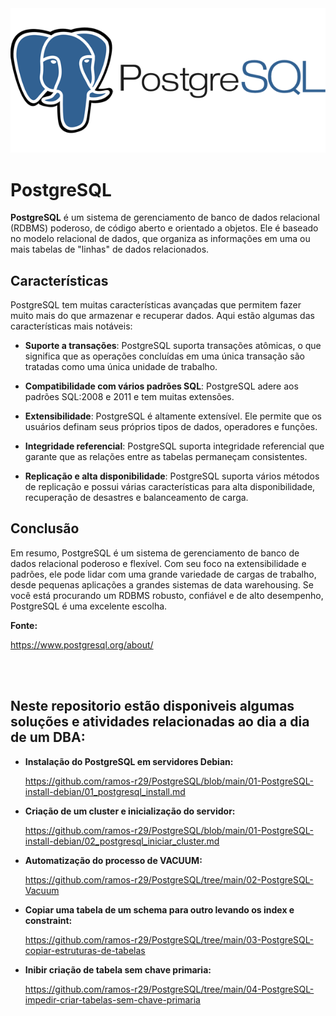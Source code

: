 <img src="https://github.com/ramos-r29/PostgreSQL/blob/main/imagens/postgresql.png" alt="Logo PostgreSQL">

<br>

# PostgreSQL

**PostgreSQL** é um sistema de gerenciamento de banco de dados relacional (RDBMS) poderoso, de código aberto e orientado a objetos. Ele é baseado no modelo relacional de dados, que organiza as informações em uma ou mais tabelas de "linhas" de dados relacionados.

## Características

PostgreSQL tem muitas características avançadas que permitem fazer muito mais do que armazenar e recuperar dados. Aqui estão algumas das características mais notáveis:

- **Suporte a transações**: PostgreSQL suporta transações atômicas, o que significa que as operações concluídas em uma única transação são tratadas como uma única unidade de trabalho.

- **Compatibilidade com vários padrões SQL**: PostgreSQL adere aos padrões SQL:2008 e 2011 e tem muitas extensões.

- **Extensibilidade**: PostgreSQL é altamente extensível. Ele permite que os usuários definam seus próprios tipos de dados, operadores e funções.

- **Integridade referencial**: PostgreSQL suporta integridade referencial que garante que as relações entre as tabelas permaneçam consistentes.

- **Replicação e alta disponibilidade**: PostgreSQL suporta vários métodos de replicação e possui várias características para alta disponibilidade, recuperação de desastres e balanceamento de carga.

## Conclusão

Em resumo, PostgreSQL é um sistema de gerenciamento de banco de dados relacional poderoso e flexível. Com seu foco na extensibilidade e padrões, ele pode lidar com uma grande variedade de cargas de trabalho, desde pequenas aplicações a grandes sistemas de data warehousing. Se você está procurando um RDBMS robusto, confiável e de alto desempenho, PostgreSQL é uma excelente escolha.

**Fonte:**

https://www.postgresql.org/about/

<br>
<br>

## Neste repositorio estão disponiveis algumas soluções e atividades relacionadas ao dia a dia de um DBA:
- **Instalação do PostgreSQL em servidores Debian:**

  https://github.com/ramos-r29/PostgreSQL/blob/main/01-PostgreSQL-install-debian/01_postgresql_install.md

- **Criação de um cluster e inicialização do servidor:**
  
  https://github.com/ramos-r29/PostgreSQL/blob/main/01-PostgreSQL-install-debian/02_postgresql_iniciar_cluster.md

- **Automatização do processo de VACUUM:**

  https://github.com/ramos-r29/PostgreSQL/tree/main/02-PostgreSQL-Vacuum

  
- **Copiar uma tabela de um schema para outro levando os index e constraint:**

  https://github.com/ramos-r29/PostgreSQL/tree/main/03-PostgreSQL-copiar-estruturas-de-tabelas

- **Inibir criação de tabela sem chave primaria:**

  https://github.com/ramos-r29/PostgreSQL/tree/main/04-PostgreSQL-impedir-criar-tabelas-sem-chave-primaria
